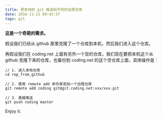```yaml
---
title: 把本地的 git 推送到不同的远程仓库
date: 2016-11-21 09:43:57
tags: git
---
```


**这是一个奇葩的需求。**

假设我们已经从 github 那里克隆了一个仓库到本机，然后我们进入这个仓库。

再假设我们在 coding.net 上面有另外一个空的仓库，我们现在要把本机这个从 github 克隆下来的仓库，也备份到 coding.net 的这个空仓库上面，具体操作是：

```
// 1. 进入本地仓库
cd rep_from_github 

// 2. 使用 remote add 命令来添加一个远程仓库
git remote add coding git@git.coding.net:xxx/xxx.git

// 3. 直接推送
git push coding master
```

Enjoy it.
